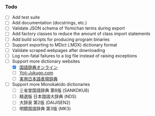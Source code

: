 ### Todo

- [ ] Add test suite
- [ ] Add documentation (docstrings, etc.)
- [ ] Validate JSON schema of Yomichan terms during export
- [ ] Add factory classes to reduce the amount of class import statements
- [ ] Add build scripts for producing program binaries
- [ ] Support exporting to MDict (.MDX) dictionary format
- [ ] Validate scraped webpages after downloading
- [ ] Log non-fatal failures to a log file instead of raising exceptions
- [ ] Support more dictionary websites
  - [x] [国語辞典オンライン](https://kokugo.jitenon.jp/)
  - [ ] [Yoji-Jukugo.com](https://yoji-jukugo.com/)
  - [ ] [実用日本語表現辞典](https://www.weblio.jp/cat/dictionary/jtnhj)
- [ ] Support more Monokakido dictionaries
  - [ ] 三省堂国語辞典 第8版 (SANKOKU8)
  - [ ] 精選版 日本国語大辞典 (NDS)
  - [ ] 大辞泉 第2版 (DAIJISEN2)
  - [ ] 明鏡国語辞典 第3版 (MK3)
